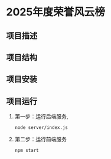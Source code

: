 # 2025年度荣誉风云榜

## 项目描述

## 项目结构

## 项目安装

## 项目运行

1. 第一步：运行后端服务,
    ```
    node server/index.js
    ```
2. 第二步：运行前端服务
    ```
    npm start
    ```
